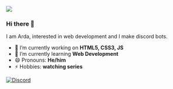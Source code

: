 <div align="left">
  <img src="https://visitor-badge.laobi.icu/badge?page_id=ardaozturkk.ardaozturkk&left_color=cadetblue&right_color=gray&left_text=Guest"  />
</div>

### Hi there 👋
I am Arda, interested in web development and I make discord bots.

- 🔭 I’m currently working on **HTML5, CSS3, JS**
- 🌱 I’m currently learning **Web Development**
- 😄 Pronouns: **He/him**
- ⚡ Hobbies: **watching series** 

[![Discord](https://lanyard.cnrad.dev/api/920366542531743797)](https://discord.com/users/920366542531743797)
